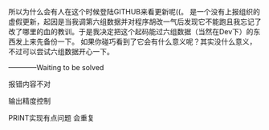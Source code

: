 所以为什么会有人在这个时候登陆GITHUB来看更新呢((。
是一个没有上报组织的虚假更新，起因是当我调第六组数据并对程序胡改一气后发现它不能跑且我忘记了改了哪里的血的教训。于是我决定把这个起码能过六组数据（当然在Dev下）的东西发上来先备份一下。
如果你碰巧看到了它会有什么意义呢？其实没什么意义，不过可以尝试六组数据开心一下。


————Waiting to be solved

报错内容不对

输出精度控制

PRINT实现有点问题 会重复



